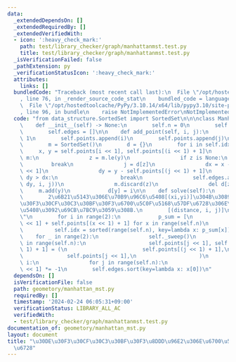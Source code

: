 ```yaml
---
data:
  _extendedDependsOn: []
  _extendedRequiredBy: []
  _extendedVerifiedWith:
  - icon: ':heavy_check_mark:'
    path: test/library_checker/graph/manhattanmst.test.py
    title: test/library_checker/graph/manhattanmst.test.py
  _isVerificationFailed: false
  _pathExtension: py
  _verificationStatusIcon: ':heavy_check_mark:'
  attributes:
    links: []
  bundledCode: "Traceback (most recent call last):\n  File \"/opt/hostedtoolcache/PyPy/3.10.14/x64/lib/pypy3.10/site-packages/onlinejudge_verify/documentation/build.py\"\
    , line 76, in _render_source_code_stat\n    bundled_code = language.bundle(\n\
    \  File \"/opt/hostedtoolcache/PyPy/3.10.14/x64/lib/pypy3.10/site-packages/onlinejudge_verify/languages/python.py\"\
    , line 96, in bundle\n    raise NotImplementedError\nNotImplementedError\n"
  code: "from data_structure.SortedSet import SortedSet\n\n\nclass ManhattanMST:\n\
    \    def __init__(self) -> None:\n        self.n = 0\n        self.points = []\n\
    \        self.edges = []\n\n    def add_point(self, i, j):\n        self.n +=\
    \ 1\n        self.points.append(i)\n        self.points.append(j)\n\n    def _sweep(self):\n\
    \        m = SortedSet()\n        d = {}\n        for i in self.idx:\n       \
    \     x, y = self.points[i << 1], self.points[(i << 1) + 1]\n            while\
    \ m:\n                z = m.le(y)\n                if z is None:\n           \
    \         break\n                j = d[z]\n                dx = x - self.points[j\
    \ << 1]\n                dy = y - self.points[(j << 1) + 1]\n                if\
    \ dy > dx:\n                    break\n                self.edges.append((dx +\
    \ dy, i, j))\n                m.discard(z)\n                del d[z]\n       \
    \     m.add(y)\n            d[y] = i\n\n    def solve(self):\n        \"\"\"\n\
    \        2\u6B21\u5143\u306E\u70B9\u96C6\u5408[(xi,yi)]\u304B\u3089\u3001\u30DE\
    \u30F3\u30CF\u30C3\u30BF\u30F3\u6700\u5C0F\u5168\u57DF\u6728\u306E\u8FBA\u96C6\
    \u5408\u3092\u69CB\u7BC9\u3059\u308B.\n        [(distance, i, j)]\n        \"\"\
    \"\n        for i in range(2):\n            p_sum = [\n                self.points[x\
    \ << 1] + self.points[(x << 1) + 1] for x in range(self.n)\n            ]\n  \
    \          self.idx = sorted(range(self.n), key=lambda x: p_sum[x])\n        \
    \    for _ in range(2):\n                self._sweep()\n                for j\
    \ in range(self.n):\n                    self.points[j << 1], self.points[(j <<\
    \ 1) + 1] = (\n                        self.points[(j << 1) + 1],\n          \
    \              self.points[j << 1],\n                    )\n            if not\
    \ i:\n                for j in range(self.n):\n                    self.points[j\
    \ << 1] *= -1\n        self.edges.sort(key=lambda x: x[0])\n"
  dependsOn: []
  isVerificationFile: false
  path: geometory/manhattan_mst.py
  requiredBy: []
  timestamp: '2024-02-24 06:05:31+09:00'
  verificationStatus: LIBRARY_ALL_AC
  verifiedWith:
  - test/library_checker/graph/manhattanmst.test.py
documentation_of: geometory/manhattan_mst.py
layout: document
title: "\u30DE\u30F3\u30CF\u30C3\u30BF\u30F3\u8DDD\u96E2\u306E\u6700\u5C0F\u5168\u57DF\
  \u6728"
---
```

